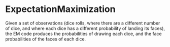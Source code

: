 # ExpectationMaximization
Given a set of observations (dice rolls, where there are a different number of dice, and where each dice has a different probability of landing its faces), the EM code produces the probabilities of drawing each dice, and the face probabilities of the faces of each dice.

